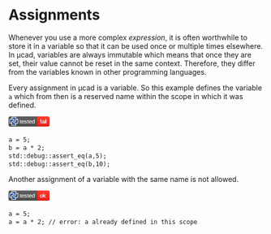 # Assignments

Whenever you use a more complex *expression*, it is often worthwhile to store it in a variable so that it can
be used once or multiple times elsewhere.
In µcad, variables are always immutable which means that once they are set, their value cannot be reset in the same context.
Therefore, they differ from the variables known in other programming languages.

Every assignment in µcad is  a variable.
So this example defines the variable `a` which from then is a reserved name within the scope in which it was defined.

[![test](.test/assignment.png)](.test/assignment.log)

```µcad,assignment
a = 5;
b = a * 2;
std::debug::assert_eq(a,5);
std::debug::assert_eq(b,10);
```

Another assignment of a variable with the same name is not allowed.

[![test](.test/assignment_immutable.png)](.test/assignment_immutable.log)

```µcad,assignment_immutable#fail
a = 5;
a = a * 2; // error: a already defined in this scope
```
